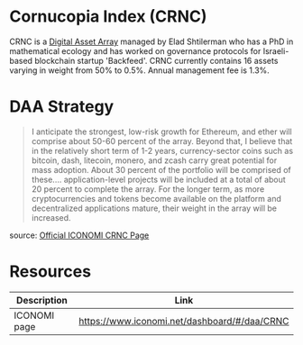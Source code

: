 # Cornucopia Index (CRNC)
CRNC is a [Digital Asset Array](../Digital-Asset-Arrays.md) managed by Elad Shtilerman who has a PhD in mathematical ecology and has worked on governance protocols for Israeli-based blockchain startup 'Backfeed'. CRNC currently contains 16 assets varying in weight from 50% to 0.5%. Annual management fee is 1.3%.

# DAA Strategy
> I anticipate the strongest, low-risk growth for Ethereum, and ether will comprise about 50-60 percent of the array. Beyond that, I believe that in the relatively short term of 1-2 years, currency-sector coins such as bitcoin, dash, litecoin, monero, and zcash carry great potential for mass adoption. About 30 percent of the portfolio will be comprised of these.... application-level projects will be included at a total of about 20 percent to complete the array. For the longer term, as more cryptocurrencies and tokens become available on the platform and decentralized applications mature, their weight in the array will be increased.

source: [Official ICONOMI CRNC Page](https://www.iconomi.net/dashboard/#/daa/CRNC)

# Resources
Description | Link 
---|---
ICONOMI page | https://www.iconomi.net/dashboard/#/daa/CRNC
